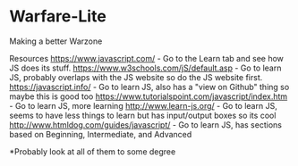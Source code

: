 # Warfare-Lite
Making a better Warzone

Resources
https://www.javascript.com/ - Go to the Learn tab and see how JS does its stuff.
https://www.w3schools.com/jS/default.asp - Go to learn JS, probably overlaps with the JS website so do the JS website first.
https://javascript.info/ - Go to learn JS, also has a "view on Github" thing so maybe this is good too
https://www.tutorialspoint.com/javascript/index.htm - Go to learn JS, more learning
http://www.learn-js.org/ - Go to learn JS, seems to have less things to learn but has input/output boxes so its cool
http://www.htmldog.com/guides/javascript/ - Go to learn JS, has sections based on Beginning, Intermediate, and Advanced

*Probably look at all of them to some degree
